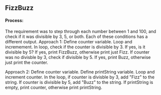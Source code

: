 ## FizzBuzz

#### Process:

The requirement was to step through each number between 1 and 100, and check if it was divisible by 3, 5, or both. Each of these conditions has a different output. 
Approach 1:
Define counter variable.
Loop and incremement.
In loop, check if the counter is divisible by 3. If yes, is it divisible by 5? If yes, print FizzBuzz, otherwise print just Fizz. If counter was no divisble by 3, check if divisible by 5. If yes, print Buzz, otherwise just print the counter. 

Approach 2: 
Define counter variable.
Define printString variable.
Loop and increment counter.
In the loop, if counter is divisble by 3, add "Fizz" to the string. If counter is divisible by 5, add "Buzz" to the string. 
If printString is empty, print counter, otherwise print printString. 